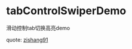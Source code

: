 # tabControlSwiperDemo
滑动控制tab切换高亮demo

quote: [zishang91](https://www.cnblogs.com/zishang91/p/7940433.html#top)
